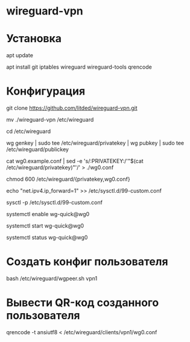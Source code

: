 # wireguard-vpn


# Установка

apt update

apt install git iptables wireguard  wireguard-tools qrencode


# Конфигурация

git clone https://github.com/litded/wireguard-vpn.git

mv ./wireguard-vpn /etc/wireguard

cd /etc/wireguard

wg genkey | sudo tee /etc/wireguard/privatekey | wg pubkey | sudo tee /etc/wireguard/publickey

cat wg0.example.conf | sed -e 's/:PRIVATEKEY:/'"$(cat /etc/wireguard/privatekey)"'/' > ./wg0.conf

chmod 600 /etc/wireguard/{privatekey,wg0.conf}


echo "net.ipv4.ip_forward=1" >> /etc/sysctl.d/99-custom.conf

sysctl -p /etc/sysctl.d/99-custom.conf


systemctl enable wg-quick@wg0

systemctl start wg-quick@wg0

systemctl status wg-quick@wg0


# Создать конфиг пользователя

bash /etc/wireguard/wgpeer.sh vpn1


# Вывести QR-код созданного пользователя

qrencode -t ansiutf8 < /etc/wireguard/clients/vpn1/wg0.conf
